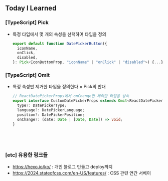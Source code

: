 ## Today I Learned

### [TypeScript] Pick

- 특정 타입에서 몇 개의 속성을 선택하여 타입을 정의

  ```ts
  export default function DatePickerButton({
    iconName,
    onClick,
    disabled,
  }: Pick<IconButtonProp, "iconName" | "onClick" | "disabled">) {...}
  ```

### [TypeScript] Omit

- 특정 속성만 제거한 타입을 정의한다 = Pick의 반대

  ```ts
  // ReactDatePickerProps에서 onChange만 제외한 타입을 상속
  export interface CustomDatePickerProps extends Omit<ReactDatePickerProps, "onChange"> {
    type?: DatePickerType;
    language?: DatePickerLanguage;
    position?: DatePickerPosition;
    onChange?: (date: Date | [Date, Date]) => void;
  }
  ```

## <br />

### [etc] 유용한 링크들

- https://hexo.io/ko/ : 개인 블로그 만들고 deploy까지
- https://2024.stateofcss.com/en-US/features/ : CSS 관련 연간 서베이
